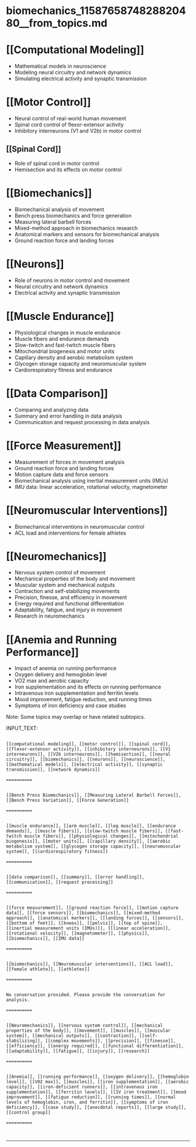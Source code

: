 # biomechanics_1158765874828820480__from_topics.md

# [[Computational Modeling]]
- Mathematical models in neuroscience
- Modeling neural circuitry and network dynamics
- Simulating electrical activity and synaptic transmission

# [[Motor Control]]
- Neural control of real-world human movement
- Spinal cord control of flexor-extensor activity
- Inhibitory interneurons (V1 and V2b) in motor control

## [[Spinal Cord]]
- Role of spinal cord in motor control
- Hemisection and its effects on motor control

# [[Biomechanics]]
- Biomechanical analysis of movement
- Bench press biomechanics and force generation
- Measuring lateral barbell forces
- Mixed-method approach in biomechanics research
- Anatomical markers and sensors for biomechanical analysis
- Ground reaction force and landing forces

# [[Neurons]]
- Role of neurons in motor control and movement
- Neural circuitry and network dynamics
- Electrical activity and synaptic transmission

# [[Muscle Endurance]]
- Physiological changes in muscle endurance
- Muscle fibers and endurance demands
- Slow-twitch and fast-twitch muscle fibers
- Mitochondrial biogenesis and motor units
- Capillary density and aerobic metabolism system
- Glycogen storage capacity and neuromuscular system
- Cardiorespiratory fitness and endurance

# [[Data Comparison]]
- Comparing and analyzing data
- Summary and error handling in data analysis
- Communication and request processing in data analysis

# [[Force Measurement]]
- Measurement of forces in movement analysis
- Ground reaction force and landing forces
- Motion capture data and force sensors
- Biomechanical analysis using inertial measurement units (IMUs)
- IMU data: linear acceleration, rotational velocity, magnetometer

# [[Neuromuscular Interventions]]
- Biomechanical interventions in neuromuscular control
- ACL load and interventions for female athletes

# [[Neuromechanics]]
- Nervous system control of movement
- Mechanical properties of the body and movement
- Muscular system and mechanical outputs
- Contraction and self-stabilizing movements
- Precision, finesse, and efficiency in movement
- Energy required and functional differentiation
- Adaptability, fatigue, and injury in movement
- Research in neuromechanics

# [[Anemia and Running Performance]]
- Impact of anemia on running performance
- Oxygen delivery and hemoglobin level
- VO2 max and aerobic capacity
- Iron supplementation and its effects on running performance
- Intravenous iron supplementation and ferritin levels
- Mood improvement, fatigue reduction, and running times
- Symptoms of iron deficiency and case studies

Note: Some topics may overlap or have related subtopics.

INPUT_TEXT:

```

[[computational modeling]], [[motor control]], [[spinal cord]], [[flexor-extensor activity]], [[inhibitory interneurons]], [[V1 interneurons]], [[V2b interneurons]], [[hemisection]], [[neural circuitry]], [[biomechanics]], [[neurons]], [[neuroscience]], [[mathematical models]], [[electrical activity]], [[synaptic transmission]], [[network dynamics]]

==========


[[Bench Press Biomechanics]], [[Measuring Lateral Barbell Forces]], [[Bench Press Variation]], [[Force Generation]]

==========


[[muscle endurance]], [[arm muscle]], [[leg muscle]], [[endurance demands]], [[muscle fibers]], [[slow-twitch muscle fibers]], [[fast-twitch muscle fibers]], [[physiological changes]], [[mitochondrial biogenesis]], [[motor units]], [[capillary density]], [[aerobic metabolism system]], [[glycogen storage capacity]], [[neuromuscular system]], [[cardiorespiratory fitness]]

==========


[[data comparison]], [[summary]], [[error handling]], [[communication]], [[request processing]]

==========


[[force measurement]], [[ground reaction force]], [[motion capture data]], [[force sensors]], [[biomechanics]], [[mixed-method approach]], [[anatomical markers]], [[landing forces]], [[sensors]], [[bottom of feet]], [[knees]], [[pelvis]], [[top of spine]], [[inertial measurement units (IMUs)]], [[linear acceleration]], [[rotational velocity]], [[magnetometer]], [[physics]], [[biomechanics]], [[IMU data]]

==========


[[biomechanics]], [[Neuromuscular interventions]], [[ACL load]], [[female athlete]], [[athletes]]

==========


No conversation provided. Please provide the conversation for analysis.

==========


[[Neuromechanics]], [[nervous system control]], [[mechanical properties of the body]], [[movement]], [[muscles]], [[muscular system]], [[mechanical outputs]], [[contraction]], [[self-stabilizing]], [[complex movements]], [[precision]], [[finesse]], [[efficiency]], [[energy required]], [[functional differentiation]], [[adaptability]], [[fatigue]], [[injury]], [[research]]

==========


[[Anemia]], [[running performance]], [[oxygen delivery]], [[hemoglobin level]], [[VO2 max]], [[muscles]], [[iron supplementation]], [[aerobic capacity]], [[iron-deficient runners]], [[intravenous iron supplementation]], [[ferritin levels]], [[IV iron treatment]], [[mood improvement]], [[fatigue reduction]], [[running times]], [[normal levels of hemoglobin, iron, and ferritin]], [[symptoms of iron deficiency]], [[case study]], [[anecdotal reports]], [[large study]], [[control group]]

==========



```

___

